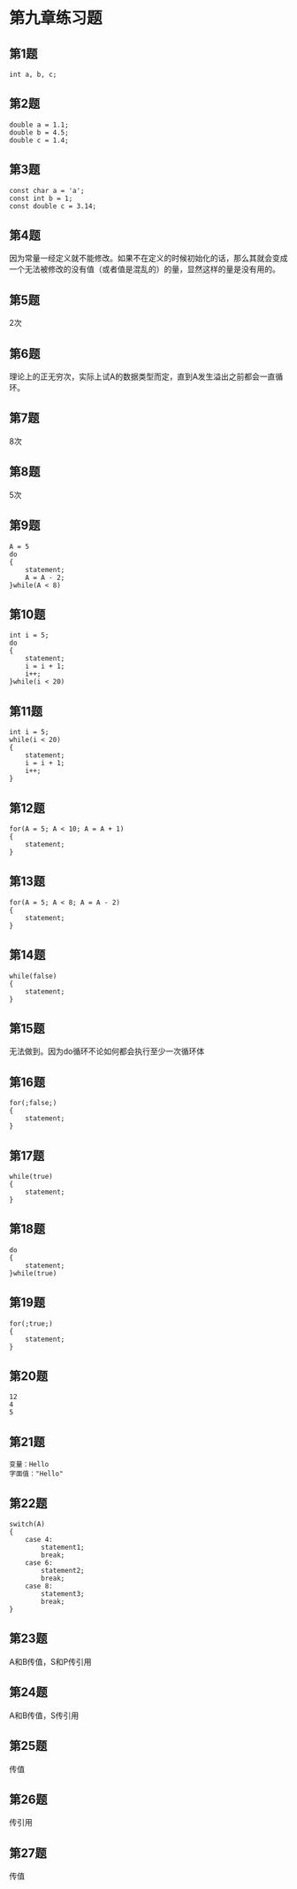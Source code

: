 # 第九章练习题

## 第1题

```text
int a, b, c;
```

## 第2题

```text
double a = 1.1;
double b = 4.5;
double c = 1.4;
```

## 第3题

```text
const char a = 'a';
const int b = 1;
const double c = 3.14;
```

## 第4题

因为常量一经定义就不能修改。如果不在定义的时候初始化的话，那么其就会变成一个无法被修改的没有值（或者值是混乱的）的量，显然这样的量是没有用的。

## 第5题

2次

## 第6题

理论上的正无穷次，实际上试A的数据类型而定，直到A发生溢出之前都会一直循环。

## 第7题

8次

## 第8题

5次

## 第9题

```text
A = 5
do
{
    statement;
    A = A - 2;
}while(A < 8)
```

## 第10题

```text
int i = 5;
do
{
    statement;
    i = i + 1;
    i++;
}while(i < 20)
```

## 第11题

```text
int i = 5;
while(i < 20)
{
    statement;
    i = i + 1;
    i++;
}
```

## 第12题

```text
for(A = 5; A < 10; A = A + 1)
{
    statement;
}
```

## 第13题

```text
for(A = 5; A < 8; A = A - 2)
{
    statement;
}
```

## 第14题

```text
while(false)
{
    statement;
}
```

## 第15题

无法做到。因为do循环不论如何都会执行至少一次循环体

## 第16题

```text
for(;false;)
{
    statement;
}
```

## 第17题

```text
while(true)
{
    statement;
}
```

## 第18题

```text
do
{
    statement;
}while(true)
```

## 第19题

```text
for(;true;)
{
    statement;
}
```

## 第20题

```text
12
4
5
```

## 第21题

```text
变量：Hello
字面值："Hello"
```

## 第22题

```text
switch(A)
{
    case 4:
        statement1;
        break;
    case 6:
        statement2;
        break;
    case 8:
        statement3;
        break;
}
```

## 第23题

A和B传值，S和P传引用

## 第24题

A和B传值，S传引用

## 第25题

传值

## 第26题

传引用

## 第27题

传值

